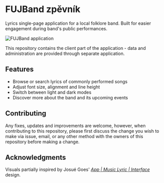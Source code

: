 # FUJBand zpěvník

Lyrics single-page application for a local folklore band. Built for easier engagement during band's public performances.

![FUJBand application](https://i.imgur.com/niebSR8.png)

This repository contains the client part of the application - data and administration are provided through separate application.

## Features
- Browse or search lyrics of commonly performed songs
- Adjust font size, alignment and line height
- Switch between light and dark modes
- Discover more about the band and its upcoming events

## Contributing
Any fixes, updates and improvements are welcome, however, when contributing to this repository, please first discuss the change you wish to make via issue, email, or any other method with the owners of this repository before making a change.

## Acknowledgments
Visuals partially inspired by Josué Goes' *[App | Music Lyric | Interface](https://www.behance.net/gallery/68858731/App-Music-Lyric-Interface)* design.
